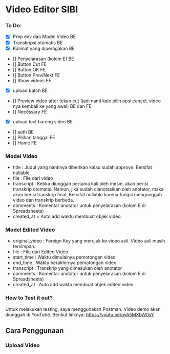# Video Editor SIBI

### To Do:
- [x] Prep env dan Model Video BE
- [x] Transkripsi otomatis BE
- [x] Kalimat yang diperagakan BE
- [] Penyelarasan (kolom E) BE
- [] Button Cut FE
- [] Button OK FE
- [] Button Prev/Next FE
- [] Show videos FE
- [x] upload batch BE
- [] Preview video after tekan cut (jadi nanti kalo pilih opsi cancel, video nya kembali ke yang awal) BE dan FE
- [] Necessary FE
- [x] upload text bareng video BE
- [] auth BE
- [] Pilihan tanggal FE
- [] Home FE

### Model Video
- title : Judul yang nantinya diberikan kalau sudah approve. Bersifat nullable.
- file : File dari video
- transcript : Ketika diunggah pertama kali oleh mesin, akan berisi transkrip otomatis. Namun, jika sudah dianotasikan oleh anotator, maka akan berisi transkrip final. Bersifat nullable karena fungsi mengunggah video dan transkrip berbeda.
- comments : Komentar anotator untuk penyelarasan (kolom E di Spreadsheets)
- created_at = Auto add waktu membuat objek video.

### Model Edited Video
- original_video : Foreign Key yang merujuk ke video asli. Video asli masih tersimpan.
- file : File dari Edited Video
- start_time : Waktu dimulainya pemotongan video
- end_time : Waktu berakhirnya pemotongan video
- transcript : Transkrip yang dimasukan oleh anotator
- comments : Komentar anotator untuk penyelarasan (kolom E di Spreadsheets)
- created_at : Auto add waktu membuat objek edited video

### How to Test it out?
Untuk melakukan testing, saya menggunakan Postman. Video demo akan diunggah di YouTube. Berikut linknya: https://youtu.be/oyA5MXbW0sY

## Cara Penggunaan

### Upload Video
